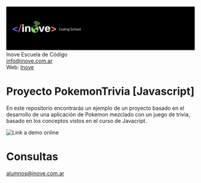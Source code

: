 ![Inove banner](inove.jpg)
Inove Escuela de Código\
info@inove.com.ar\
Web: [Inove](http://inove.com.ar)

# Proyecto PokemonTrivia [Javascript]
En este repositorio encontrarás un ejemplo de un proyecto basado en el desarrollo de una aplicación de Pokemon mezclado con un juego de trivia, basado en los conceptos vistos en el curso de Javacript.

![Link a demo online](https://inovealumnos.github.io/trivia_pokemon_js.github.io/)

# Consultas
alumnos@inove.com.ar
